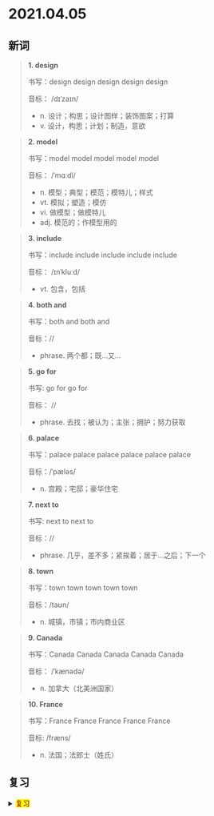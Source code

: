 # 2021.04.05

## 新词


> **1. design**
>
> 书写：design design design design design 
>
> 音标： /dɪˈzaɪn/
>
> - n. 设计；构思；设计图样；装饰图案；打算
> - v. 设计，构思；计划；制造，意欲


> **2. model**
>
> 书写：model model model model model
>
> 音标： /ˈmɑːdl/
>
> - n. 模型；典型；模范；模特儿；样式
> - vt. 模拟；塑造；模仿
> - vi. 做模型；做模特儿
> - adj. 模范的；作模型用的

> **3. include**
>
> 书写：include include include include include
>
> 音标： /ɪnˈkluːd/
>
> - vt. 包含，包括


> **4. both and**
>
> 书写：both and both and
>
> 音标：//
>
> - phrase. 两个都；既...又...


> **5. go for**
>
> 书写: go for go for
>
> 音标： //
>
> - phrase. 去找；被认为；主张；拥护；努力获取




> **6. palace**
>
> 书写：palace palace palace palace palace palace
>
> 音标：/ˈpæləs/
>
> - n. 宫殿；宅邸；豪华住宅



> **7. next to**
>
> 书写: next to next to
>
> 音标：//
>
> - phrase. 几乎，差不多；紧挨着；居于…之后；下一个




> **8. town**
>
> 书写：town town town town town
>
> 音标：/taʊn/
>
> - n. 城镇，市镇；市内商业区



> **9. Canada**
>
> 书写：Canada Canada Canada Canada Canada
>
> 音标： /ˈkænədə/
> 
> - n. 加拿大（北美洲国家）



> **10. France**
> 
> 书写：France France France France France
>
> 音标:  /fræns/
>
> - n. 法国；法郎士（姓氏）

## 复习

<details> 
  <summary><mark><font color=darkred>复习</font></mark></summary>
  <br/>lend lend 借给；接触；借贷；出借；
  <br/>special special 特别的；特别节目；特色菜；特定的；不寻常的；
  <br/>think of 认为；想起；思考；考虑；
  <br/>lie lie 撒谎；躺；平卧；位于；存在；谎言；
  <br/>less than 少于；低于；
  <br/>feature feature 特征；特点；特色；故事片；特写；
  <br/>after school 放学后；
  <br/>smooth smooth 平稳的；光滑的；细腻的；流畅的；
  <br/>wool wool 羊毛；羊毛织物；毛衣；毛线；
  <br/>computer game 电脑游戏；
  <br/>cotton cotton 棉花；棉线；棉布；欢迎；讨好；领悟；棉质的；
  <br/>leather leather 皮革，皮外套；皮革的；
  <br/>gift gift 礼物；天赋；才能；赠品；白送；白给
  <br/>hobby hobby 兴趣；业余爱好；
  <br/>energy energy 能量；能源；精力；活力；
  <br/>soft soft 软的；柔软的；
  <br/>boot boot 猛踢；行李箱；靴子
  <br/>trainer trainer 驯养员；助理教练；教员；运动鞋；
  <br/>free free 免费；免费的；空闲的；自由的；不受约束的；
  <br/>lovely lovely 可爱的；美丽的；优美的；迷人的；
  <br/>glove glove 手套；
  <br/>student student 学生；大学生；研究生；学着；
  <br/>swimming swimming 游泳；游泳运动；
  <br/>material meterial 布料；材料；原料；素材；重要的；必要的；
  <br/>age age 年龄；时期；
  <br/>pear pear 梨；
  <br/>hat hat 帽子；
  <br/>oh oh 噢嘿；哎哟；嗯；
  <br/>jacket jacket 夹克衫；短上衣；
  <br/>silk silk 丝绸；蚕丝；丝织物；
</details>  
